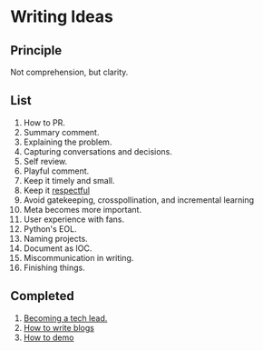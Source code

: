 # Writing Ideas

## Principle

Not comprehension, but clarity.

## List
1. How to PR.
  1. Summary comment.
  1. Explaining the problem.
  1. Capturing conversations and decisions.
  1. Self review.
  1. Playful comment.
  1. Keep it timely and small.
  1. Keep it [respectful](https://testing.googleblog.com/2019/11/code-health-respectful-reviews-useful.html)
  1. Avoid gatekeeping, crosspollination, and incremental learning
1. Meta becomes more important.
1. User experience with fans.
1. Python's EOL.
1. Naming projects.
1. Document as IOC.
1. Miscommunication in writing.
1. Finishing things.

## Completed
1. [Becoming a tech lead.](https://dev.to/solidi/what-is-a-tech-lead-anyway-483p)
1. [How to write blogs](https://medium.com/@solidi/the-one-about-blogging-cd9e65a2055b)
1. [How to demo](https://dev.to/solidi/how-to-crush-your-next-team-demo-2bb5)
